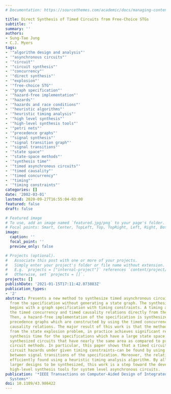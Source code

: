 ```yaml
---
# Documentation: https://sourcethemes.com/academic/docs/managing-content/

title: Direct Synthesis of Timed Circuits from Free-Choice STGs
subtitle: ''
summary: ''
authors:
- Sung-Tae Jung
- C.J. Myers
tags:
- '"algorithm design and analysis"'
- '"asynchronous circuits"'
- '"circuit"'
- '"circuit synthesis"'
- '"concurrency"'
- '"direct synthesis"'
- '"explosion"'
- '"free-choice STG"'
- '"graph specification"'
- '"hazard-free implementation"'
- '"hazards"'
- '"hazards and race conditions"'
- '"heuristic algorithms"'
- '"heuristic timing analysis"'
- '"high level synthesis"'
- '"high-level synthesis tools"'
- '"petri nets"'
- '"precedence graphs"'
- '"signal synthesis"'
- '"signal transition graph"'
- '"signal transitions"'
- '"state space"'
- '"state-space methods"'
- '"synthesis time"'
- '"timed asynchronous circuits"'
- '"timed causality"'
- '"timed concurrency"'
- '"timing"'
- '"timing constraints"'
categories: []
date: '2002-03-01'
lastmod: 2020-09-27T16:55:04-03:00
featured: false
draft: false

# Featured image
# To use, add an image named `featured.jpg/png` to your page's folder.
# Focal points: Smart, Center, TopLeft, Top, TopRight, Left, Right, BottomLeft, Bottom, BottomRight.
image:
  caption: ''
  focal_point: ''
  preview_only: false

# Projects (optional).
#   Associate this post with one or more of your projects.
#   Simply enter your project's folder or file name without extension.
#   E.g. `projects = ["internal-project"]` references `content/project/deep-learning/index.md`.
#   Otherwise, set `projects = []`.
projects: []
publishDate: '2021-01-15T17:11:42.073883Z'
publication_types:
- '2'
abstract: Presents a new method to synthesize timed asynchronous circuits directly
  from the specification without generating a state graph. The synthesis procedure
  begins with a graph specification with timing constraints. A timing analysis extracts
  the timed concurrency and timed causality relations directly from the specification.
  Then, a hazard-free implementation of the specification is synthesized by analyzing
  precedence graphs which are constructed by using the timed concurrency and timed
  causality relations. The major result of this work is that the method does not suffer
  from the state explosion problem, in practice achieves significant reductions in
  synthesis time for the specifications which have a large state space, and generates
  synthesized circuits that have nearly the same area as compared to previous timed
  circuit methods. In particular, this paper shows that a timed circuit-not containing
  circuit hazards under given timing constraints-can be found by using the relations
  between signal transitions of the specification. Moreover, the relations can be
  efficiently found using a heuristic timing analysis algorithm. By allowing significantly
  larger designs to be synthesized, this work is a step toward the development of
  high-level synthesis tools for system level asynchronous circuits.
publication: '*IEEE Transactions on Computer-Aided Design of Integrated Circuits and
  Systems*'
doi: 10.1109/43.986422
---
```

